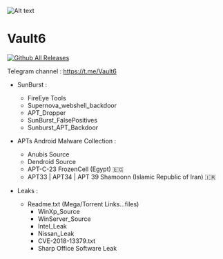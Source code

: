 ![Alt text](https://raw.githubusercontent.com/adnane-X-tebbaa/imgs/master/Vault2.gif)

# Vault6 
[![Github All Releases](https://img.shields.io/twitter/follow/TebbaaX)]()

Telegram channel : https://t.me/Vault6

* SunBurst : 
  - FireEye Tools
  - Supernova_webshell_backdoor
  - APT_Dropper
  - SunBurst_FalsePositives
  - Sunburst_APT_Backdoor 
* APTs Android Malware Collection : 
  - Anubis Source
  - Dendroid Source
  - APT-C-23 FrozenCell (Egypt) 🇪🇬
  - APT33 | APT34 | APT 39 Shamoonn (Islamic Republic of Iran) 🇮🇷

* Leaks : 
   - Readme.txt (Mega/Torrent Links...files) 
       - WinXp_Source
       - WinServer_Source
       - Intel_Leak
       - Nissan_Leak
       - CVE-2018-13379.txt
       - Sharp Office Software Leak
